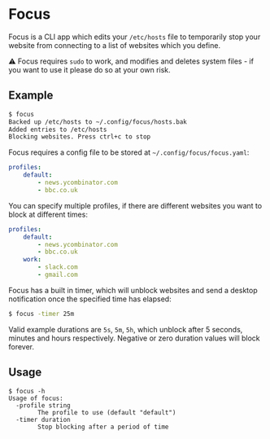 # Focus

Focus is a CLI app which edits your `/etc/hosts` file to temporarily stop your
website from connecting to a list of websites which you define.

⚠️ Focus requires `sudo` to work, and modifies and deletes system files - if 
you want to use it please do so at your own risk.

## Example

```sh
$ focus
Backed up /etc/hosts to ~/.config/focus/hosts.bak
Added entries to /etc/hosts
Blocking websites. Press ctrl+c to stop
```

Focus requires a config file to be stored at `~/.config/focus/focus.yaml`:

```yaml
profiles:
    default:
        - news.ycombinator.com
        - bbc.co.uk
```

You can specify multiple profiles, if there are different websites you want to
block at different times:

```yaml
profiles:
    default:
        - news.ycombinator.com
        - bbc.co.uk
    work:
        - slack.com
        - gmail.com
```

Focus has a built in timer, which will unblock websites and send a desktop
notification once the specified time has elapsed:

```sh
$ focus -timer 25m
```

Valid example durations are `5s`, `5m`, `5h`, which unblock after 5 seconds,
minutes and hours respectively. Negative or zero duration values will block
forever.

## Usage

```
$ focus -h
Usage of focus:
  -profile string
        The profile to use (default "default")
  -timer duration
        Stop blocking after a period of time
```
